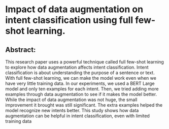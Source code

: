 # Impact of data augmentation on intent classification using full few-shot learning.
## Abstract: 
This research paper uses a powerful technique called full few-shot learning to explore how data augmentation affects intent classification. Intent classification is about understanding the purpose of a sentence or text. With full few-shot learning, we can make the model work even when we have very little training data. In our experiments, we used a BERT Large model and only ten examples for each intent. Then, we tried adding more examples through data augmentation to see if it makes the model better. While the impact of data augmentation was not huge, the small improvement it brought was still significant. The extra examples helped the model recognize new intents better. This study shows how data augmentation can be helpful in intent classification, even with limited training data
